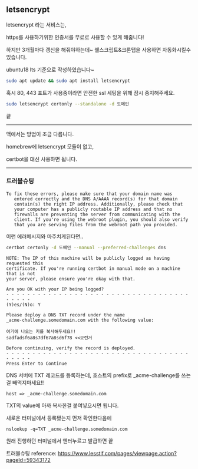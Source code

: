 ## letsencrypt

letsencrypt 라는 서비스는,

https를 사용하기위한 인증서를 무료로 사용할 수 있게 해줍니다!

하지만 3개월마다 갱신을 해줘야하는데~ 쉘스크립트&크론탭을 사용하면 자동화시킬수있습니다.

ubuntu18 lts 기준으로 작성하였습니다~

```bash
sudo apt update && sudo apt install letsencrypt
```

혹시 80, 443 포트가 사용중이라면 안전한 ssl 세팅을 위해 잠시 중지해주세요.

```bash
sudo letsencrypt certonly --standalone -d 도메인
```

끝

---------------------------

맥에서는 방법이 조금 다릅니다.

homebrew에 letsencrypt 모듈이 없고,

certbot을 대신 사용하면 됩니다.

-----------------------

### 트러블슈팅
```
To fix these errors, please make sure that your domain name was
   entered correctly and the DNS A/AAAA record(s) for that domain
   contain(s) the right IP address. Additionally, please check that
   your computer has a publicly routable IP address and that no
   firewalls are preventing the server from communicating with the
   client. If you're using the webroot plugin, you should also verify
   that you are serving files from the webroot path you provided.
```

이런 에러메시지와 마주치게된다면..

```bash
certbot certonly -d 도메인 --manual --preferred-challenges dns
```

```
NOTE: The IP of this machine will be publicly logged as having requested this
certificate. If you're running certbot in manual mode on a machine that is not
your server, please ensure you're okay with that.
 
Are you OK with your IP being logged?
- - - - - - - - - - - - - - - - - - - - - - - - - - - - - - - - - - - - - - - -
(Y)es/(N)o: Y
```

```
Please deploy a DNS TXT record under the name
_acme-challenge.somedomain.com with the following value:
 
여기에 나오는 키를 복사해두세요!!
sadfadsf6a8s7df67a8sd6f78 <<요런거
 
Before continuing, verify the record is deployed.
- - - - - - - - - - - - - - - - - - - - - - - - - - - - - - - - - - - - - - - -
Press Enter to Continue
```

DNS 서버에 TXT 레코드를 등록하는데, 호스트의 prefix로 _acme-challenge를 쓰는걸 빼먹지마세요!!

```
host => _acme-challenge.somedomain.com
```
TXT의 value에 아까 복사한걸 붙여넣으시면 됩니다.

새로운 터미널에서 등록됐는지 먼저 확인한다음에
```
nslookup -q=TXT _acme-challenge.somedomain.com
```

원래 진행하던 터미널에서 엔터누르고 발급하면 끝

트러블슈팅 reference: https://www.lesstif.com/pages/viewpage.action?pageId=59343172